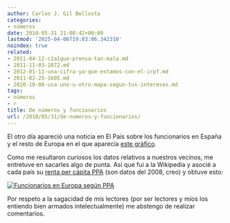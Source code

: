 ```yaml
---
author: Carlos J. Gil Bellosta
categories:
- números
date: 2010-05-31 21:08:42+00:00
lastmod: '2025-04-06T19:03:06.342310'
noindex: true
related:
- 2011-04-12-c2a1que-prensa-tan-mala.md
- 2011-11-03-2872.md
- 2012-01-11-una-cifra-ya-que-estamos-con-el-irpf.md
- 2011-02-25-1605.md
- 2020-10-08-usa-uno-u-otro-mapa-segun-tus-intereses.md
tags:
- números
- r
title: De números y funcionarios
url: /2010/05/31/de-numeros-y-funcionarios/
---
```


El otro día apareció una noticia en El País sobre los funcionarios en España y el resto de Europa en el que aparecía [este gráfico](http://www.elpais.com/graficos/economia/funcionarios/Espana/Europa/elpgraeco/20100528elpepueco_1/Ges/).

Como me resultaron curiosos los datos relativos a nuestros vecinos, me entretuve en sacarles algo de punta. Así que fui a la Wikipedia y asocié a cada país su [renta per cápita PPA](http://es.wikipedia.org/wiki/Anexo:Pa%C3%ADses_por_PIB_%28PPA%29_per_c%C3%A1pita) (son datos del 2008, creo) y obtuve esto:

[![Funcionarios en Europa según PPA](/wp-uploads/2010/05/funcionarios_ppa.png#center)
](/wp-uploads/2010/05/funcionarios_ppa.png#center)

Por respeto a la sagacidad de mis lectores (por ser lectores y míos los entiendo bien armados intelectualmente) me abstengo de realizar comentarios.